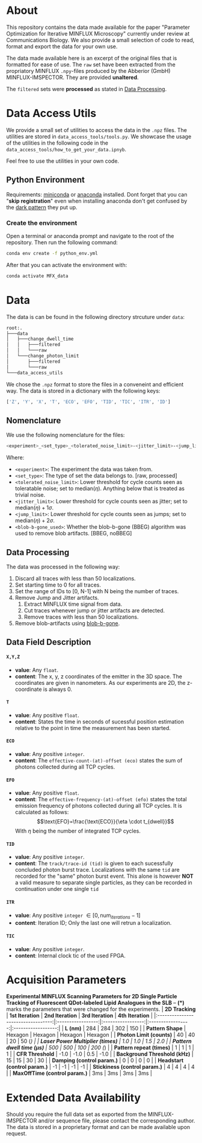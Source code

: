 # About
This repository contains the data made available for the paper "Parameter Optimization for Iterative MINFLUX Microscopy" currently under review at Communications Biology. We also provide a small selection of code to read, format and export the data for your own use.

The data made available here is an excerpt of the original files that is formatted for ease of use. The `raw` set have been extracted from the propriatory MINFLUX `.npy`-files produced by the Abberior (GmbH) MINFLUX-IMSPECTOR. They are provided **unaltered**. 

The `filtered` sets were **processed** as stated in [Data Processing](#data-processing).

# Data Access Utils
We provide a small set of utilities to access the data in the `.npz` files. The utilities are stored in `data_access_tools/tools.py`. We showcase the usage of the utilities in the following code in the `data_access_tools/how_to_get_your_data.ipnyb`.

Feel free to use the utilities in your own code.

## Python Environment
Requirements: [miniconda](https://docs.conda.io/en/latest/miniconda.html) or [anaconda](https://www.anaconda.com/products/distribution) installed.
Dont forget that you can "**skip registration**" even when installing anaconda don't get confused by the [dark pattern](https://en.wikipedia.org/wiki/Dark_pattern) they put up. 

### Create the environment
Open a terminal or anaconda prompt and navigate to the root of the repository. Then run the following command:
```bash
conda env create -f python_env.yml
```
After that you can activate the environment with:
```bash
conda activate MFX_data
```

# Data
The data is can be found in the following directory strcuture under `data`:
```bash
root:.
├───data
│   ├───change_dwell_time
│   │   ├───filtered
│   │   └───raw
│   └───change_photon_limit
│       ├───filtered
│       └───raw
└───data_access_utils

```

We chose the `.npz` format to store the files in a conveneint and efficient way. The data is stored in a dictionary with the following keys:
```python
['Z', 'Y', 'X', 'T', 'ECO', 'EFO', 'TID', 'TIC', 'ITR', 'ID']
```
## Nomenclature
We use the following nomenclature for the files:
```bash
<experiment>_<set_type>_<tolerated_noise_limit>-<jitter_limit>-<jump_limit>_<blob-b-gone_used>.npz
```
Where:
- `<experiment>`: The experiment the data was taken from.
- `<set_type>`: The type of set the data belongs to. [raw, processed]
- `<tolerated_noise_limit>`: Lower threshold for cycle counts seen as toleratable noise; set to $\textsf{median}(\eta)$. Anything below that is treated as trivial noise.
- `<jitter_limit>`: Lower threshold for cycle counts seen as jitter; set to $\textsf{median}(\eta)+1\sigma$. 
- `<jump_limit>`: Lower threshold for cycle counts seen as jumps; set to $\textsf{median}(\eta)+2\sigma$. 
- `<blob-b-gone_used>`: Whether the blob-b-gone (BBEG) algorithm was used to remove blob artifacts. [BBEG, noBBEG]

## Data Processing
The data was processed in the following way:
1. Discard all traces with less than 50 localizations.
2. Set starting time to 0 for all traces.
3. Set the range of IDs to [0, N-1] with N being the number of traces.
4. Remove Jump and Jitter artifacts.
   1. Extract MINFLUX time signal from data.
   2. Cut traces whenever jump or jitter artifacts are detected.
   3. Remove traces with less than 50 localizations.
5. Remove blob-artifacts using [blob-b-gone](https://www.frontiersin.org/journals/bioinformatics/articles/10.3389/fbinf.2023.1268899/full).

## Data Field Description
#### ``X,Y,Z``
- **value**: Any ``float``.
- **content**: The x, y, z coordinates of the emitter in the 3D space. The coordinates are given in nanometers. As our experiments are 2D, the z-coordinate is always 0.

#### ``T``
- **value**: Any positive ``float``.
- **content**: States the time in seconds of sucessful position estimation relative to the point in time the measurement has been started. 

#### ``ECO``
- **value**: Any positive ``integer``.
- **content**: The ``effective-count-(at)-offset (eco)`` states the sum of photons collected during all TCP cycles.

#### ``EFO``
- **value**: Any positive ``float``.
- **content**: The ``effective-frequency-(at)-offset (efo)`` states the total emission frequency of photons collected during all TCP cycles. It is calculated as follows: 
  $$\text{EFO}=\frac{\text{ECO}}{\eta \cdot t_{dwell}}$$
  With $\eta$ being the number of integrated TCP cycles.

#### ``TID``
- **value**: Any positive ``integer``.
- **content**: The ``track/trace-id (tid)`` is given to each sucessfully concluded photon burst trace. Localizations with the same ``tid`` are recorded for the "same" photon burst event. This alone is however **NOT** a valid measure to separate single particles, as they can be recorded in continuation under one single ``tid``
  
#### ``ITR``
- **value**: Any positive ``integer`` $\in[0,\text{num}_{iterations}-1]$
- **content**: Iteration ID; Only the last one will retrun a localization.

#### ``TIC``
- **value**: Any positive ``integer``.
- **content**: Internal clock tic of the used FPGA.

# Acquisition Parameters
**Experimental MINFLUX Scanning Parameters for 2D Single Particle Tracking of Fluorescent QDot-labeled Lipid Analogues in the SLB** – **(*)** marks the parameters that were changed for the experiments.
| **2D Tracking**                    | **1st Iteration** | **2nd Iteration** | **3rd Iteration** | **4th Iteration** |
|:----------------------------------:|:-----------------:|:-----------------:|:-----------------:|:------------------:|
| **L (nm)**                         | 284               | 284               | 302               | 150                |
| **Pattern Shape**                  | Hexagon           | Hexagon           | Hexagon           | Hexagon            |
| **Photon Limit (counts)**          | 40                | 40                | 20                | 50 (*)             |
| **Laser Power Multiplier (times)** | 1.0               | 1.0               | 1.5               | 2.0                |
| **Pattern dwell time (µs)**        | 500               | 500               | 100               | 200 (*)            |
| **Pattern repeat (times)**         | 1                 | 1                 | 1                 | 1                  |
| **CFR Threshold**                  | -1.0              | -1.0              | 0.5               | -1.0               |
| **Background Threshold (kHz)**     | 15                | 15                | 30                | 30                 |
| **Damping (control param.)**       | 0                 | 0                 | 0                 | 0                  |
| **Headstart (control param.)**     | -1                | -1                | -1                | -1                 |
| **Stickiness (control param.)**    | 4                 | 4                 | 4                 | 4                  |
| **MaxOffTime (control param.)**    | 3ms               | 3ms               | 3ms               | 3ms                |



# Extended Data Availability
Should you require the full data set as exported from the MINFLUX-IMSPECTOR and/or sequence file, please contact the corresponding author. The data is stored in a proprietary format and can be made available upon request.